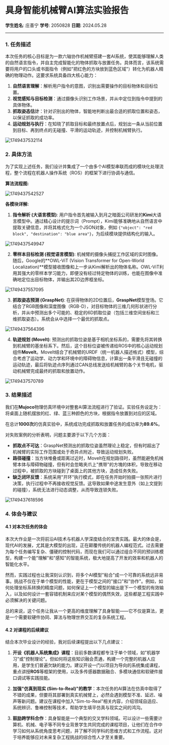 # 具身智能机械臂AI算法实验报告

**学生姓名**: 庄善宁
**学号**: 2050828
**日期**: 2024.05.28

---

### 1. 任务描述

本次任务的核心目标是为一款六轴协作机械臂搭建一套AI系统，使其能够理解人类的自然语言指令，并自主完成智能化的物体抓取与放置任务。具体而言，该系统需要将用户的口头或书面指令（例如"把红色的方块放到蓝色区域"）转化为机器人精确的物理动作。这要求系统具备四大核心能力：

1.  **自然语言理解**：解析用户指令的意图，识别出需要操作的目标物体和目标位置。
2.  **视觉感知与目标检测**：通过摄像头识别工作场景，并从中定位到指令中提到的具体物体。
3.  **抓取姿态估计**：针对识别出的物体，智能地判断出最合适的抓取位置和姿态，以保证抓取的成功率。
4.  **运动规划与执行**：在知晓了抓取目标和最终放置点后，规划出一条从当前位置到目标、再到终点的无碰撞、平滑的运动轨迹，并控制机械臂执行。

![1749437532114](image/report/1749437532114.png)

### 2. 具体方法

为了实现上述任务，我们设计并集成了一个由多个AI模型串联而成的模块化处理流程，整个流程在机器人操作系统（ROS）的框架下进行协调与通信。

**算法流程图:**

![1749437542527](image/report/1749437542527.png)

**各模块详解:**

1.  **指令解析 (大语言模型)**: 用户指令首先被输入到月之暗面公司研发的**Kimi**大语言模型中。通过精心设计的提示词（Prompt），Kimi能够准确地从自然语言中提取关键信息，并将其格式化为一个JSON对象，例如 `{"object": "red block", "destination": "blue area"}`，为后续模块提供结构化的输入。

![1749437549947](image/report/1749437549947.png)

2.  **零样本目标检测 (视觉语言模型)**: 机械臂的摄像头捕捉工作区域的实时图像。随后，Google的**OWL-ViT (Vision Transformer for Open-World Localization)**模型接收图像和上一步从Kimi解析出的物体名称。OWL-ViT利用其强大的零样本学习能力，即便没有经过特定物体的训练，也能在图像中准确地定位出目标物体，并输出其2D边界框坐标。

![1749437557095](image/report/1749437557095.png)

3.  **抓取姿态预测 (GraspNet)**: 在获得物体的2D位置后，**GraspNet**模型登场。它结合了RGB图像和深度图像（RGB-D），对目标物体的三维几何形状进行分析，并从中预测出多个可能的、稳定的6D抓取位姿（包括三维空间坐标和三维抓取姿态）。系统会从中选择一个最优的抓取点。

![1749437564396](image/report/1749437564396.png)

4.  **轨迹规划 (MoveIt)**: 预测出的抓取位姿是基于相机坐标系的，需要先将其转换到机械臂的基坐标系下。然后，这个目标位姿被传递给ROS中的核心运动规划组件**MoveIt**。MoveIt结合了机械臂的URDF（统一机器人描述格式）模型，综合考虑了运动学、动力学和环境中的障碍物信息，计算出一条平滑且无碰撞的运动轨迹，最后将轨迹点序列通过CAN总线发送给机械臂的各个关节电机，驱动机械臂完成最终的抓取和放置动作。

![1749437570789](image/report/1749437570789.png)

### 3. 结果描述

我们在**Mujoco**物理仿真环境中对整套AI算法流程进行了验证。实验任务设定为：将桌面上随机摆放的红、绿、蓝三种颜色的方块，根据指令放置到对应的区域。

在总计**1000次**的仿真实验中，系统成功完成抓取和放置任务的成功率为**89.6%**。

对失败案例的分析表明，问题主要源于以下几个方面：
*   **抓取点不可达**：GraspNet预测出的抓取位姿虽然理论上稳定，但有时超出了机械臂的实际工作范围或处于奇异点附近，导致运动规划失败。
*   **路径碰撞**：当方块堆叠或距离过近时，MoveIt在规划路径时，虽然能避免机械臂本体与障碍物碰撞，但有时会忽略夹爪上"携带"的方塊的体积，导致在移动过程中，被抓取的方块碰到了桌面上的其他方块，造成任务失败。
*   **缺乏闭环反馈**：系统采用"开环"执行模式，即在任务开始时拍摄一张照片进行决策，执行过程中不再接收视觉反馈。这导致如果中途发生意外（如上文提到的碰撞），系统无法进行动态调整，从而导致连锁失败。

![1749437618596](image/report/1749437618596.png)

### 4. 体会与建议

#### 4.1 对本次任务的体会

本次大作业是一次将前沿AI技术与机器人学深度结合的宝贵实践。最大的体会是，现代AI的发展，尤其是大模型的出现，正在颠覆传统的机器人编程范式。过去需要为每个任务编写复杂、僵硬的控制代码，而现在我们可以通过组合不同的预训练模型，构建一个能"理解"和"感知"的智能系统，极大地提高了开发的效率和机器人的智能化水平。

然而，实践过程也让我深刻认识到，将多个AI模型"粘合"成一个可靠的系统远非易事。挑战不仅在于单个模型的性能，更在于模型之间的"接口"和"协作"。例如，如何处理坐标系转换的精度问题，如何保证上一个模型的输出是下一个模型的有效输入，以及如何设计一套容错机制来应对某个模型的偶然失效，这些都是工程实践中必须解决的关键问题。

总的来说，这个任务让我从一个更高的维度理解了具身智能——它不仅是算法，更是一个需要软硬件协同、算法与物理世界交互的复杂系统工程。

#### 4.2 对课程的后续建议

结合本次毕业设计的经验，我对后续课程提出以下几点建议：

1.  **开设《机器人系统集成》课程**：目前多数课程都专注于单个领域，如"机器学习"或"控制理论"。但如何将这些知识融会贯通，构建一个完整的机器人应用，是学生们普遍欠缺的能力。建议开设一门以项目为导向的系统集成课程，重点讲授**ROS**等框架的使用，以及多传感器数据融合、多模块通信和软硬件接口调试等实践技能。

2.  **加强"仿真到现实 (Sim-to-Real)"的教学**：本次任务的AI算法在仿真中取得了不错的成果，但要将其部署到真实机械臂上，必然会遇到模型不准、延迟、噪声等新问题。建议在课程中加入"Sim-to-Real"相关内容，介绍领域自适应、系统辨识、鲁棒控制等技术，帮助学生填平仿真与现实之间的鸿沟。

3.  **鼓励跨学科合作**：具身智能是一个典型的交叉学科领域。可以设计一些需要计算机、机械、电子等不同专业背景学生共同完成的课程项目，让他们在合作中学习如何从系统角度思考问题，并了解不同学科的思维方式和工作流程。这对于培养能够应对未来复杂工程挑战的综合性人才至关重要。 